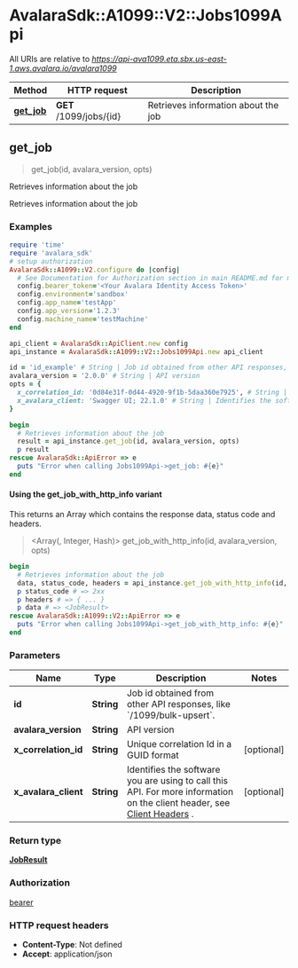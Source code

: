 # AvalaraSdk::A1099::V2::Jobs1099Api

All URIs are relative to *https://api-ava1099.eta.sbx.us-east-1.aws.avalara.io/avalara1099*

| Method | HTTP request | Description |
| ------ | ------------ | ----------- |
| [**get_job**](Jobs1099Api.md#get_job) | **GET** /1099/jobs/{id} | Retrieves information about the job |


## get_job

> <JobResult> get_job(id, avalara_version, opts)

Retrieves information about the job

Retrieves information about the job

### Examples

```ruby
require 'time'
require 'avalara_sdk'
# setup authorization
AvalaraSdk::A1099::V2.configure do |config|
  # See Documentation for Authorization section in main README.md for more auth examples.
  config.bearer_token='<Your Avalara Identity Access Token>'
  config.environment='sandbox'
  config.app_name='testApp'
  config.app_version='1.2.3'
  config.machine_name='testMachine'
end

api_client = AvalaraSdk::ApiClient.new config
api_instance = AvalaraSdk::A1099::V2::Jobs1099Api.new api_client

id = 'id_example' # String | Job id obtained from other API responses, like `/1099/bulk-upsert`.
avalara_version = '2.0.0' # String | API version
opts = {
  x_correlation_id: '0d84e31f-0d44-4920-9f1b-5daa360e7925', # String | Unique correlation Id in a GUID format
  x_avalara_client: 'Swagger UI; 22.1.0' # String | Identifies the software you are using to call this API. For more information on the client header, see [Client Headers](https://developer.avalara.com/avatax/client-headers/) .
}

begin
  # Retrieves information about the job
  result = api_instance.get_job(id, avalara_version, opts)
  p result
rescue AvalaraSdk::ApiError => e
  puts "Error when calling Jobs1099Api->get_job: #{e}"
end
```

#### Using the get_job_with_http_info variant

This returns an Array which contains the response data, status code and headers.

> <Array(<JobResult>, Integer, Hash)> get_job_with_http_info(id, avalara_version, opts)

```ruby
begin
  # Retrieves information about the job
  data, status_code, headers = api_instance.get_job_with_http_info(id, avalara_version, opts)
  p status_code # => 2xx
  p headers # => { ... }
  p data # => <JobResult>
rescue AvalaraSdk::A1099::V2::ApiError => e
  puts "Error when calling Jobs1099Api->get_job_with_http_info: #{e}"
end
```

### Parameters

| Name | Type | Description | Notes |
| ---- | ---- | ----------- | ----- |
| **id** | **String** | Job id obtained from other API responses, like &#x60;/1099/bulk-upsert&#x60;. |  |
| **avalara_version** | **String** | API version |  |
| **x_correlation_id** | **String** | Unique correlation Id in a GUID format | [optional] |
| **x_avalara_client** | **String** | Identifies the software you are using to call this API. For more information on the client header, see [Client Headers](https://developer.avalara.com/avatax/client-headers/) . | [optional] |

### Return type

[**JobResult**](JobResult.md)

### Authorization

[bearer](../../../README.md#documentation-for-authorization)

### HTTP request headers

- **Content-Type**: Not defined
- **Accept**: application/json

